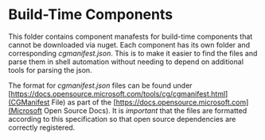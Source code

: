 # Build-Time Components

This folder contains component manafests for build-time components that cannot be downloaded via nuget.
Each component has its own folder and corresponding *cgmanifest.json*. This is to make it easier to find
the files and parse them in shell automation without needing to depend on additional tools for parsing
the json.

The format for *cgmanifest.json* files can be found under 
[https://docs.opensource.microsoft.com/tools/cg/cgmanifest.html](CGManifest File) as part of the
[https://docs.opensource.microsoft.com](Microsoft Open Source Docs). It is *important* that the
files are formatted according to this specification so that open source dependencies are correctly
registered.